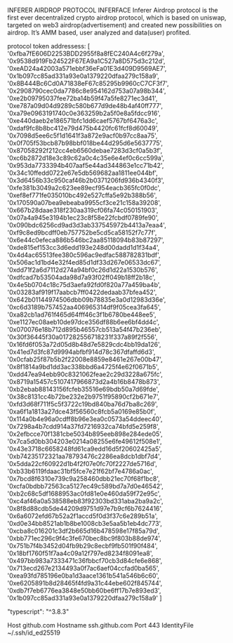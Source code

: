 INFERER AIRDROP PROTOCOL INFERFACE
Inferer Airdrop protocol is the first ever decentralized crypto airdrop protocol, which is based on uniswap, targeted on web3 airdrop(advertisement) and created new possibilities on airdrop. It’s AMM based, user analyzed and data(user) profited.






protocol token addressess:
[
  '0xfba7fE606D2253BDD2955f8a8fEC240A4c6f279a',
  '0x9538d919Fb24522F67EA9a1C527a8D575d3c212d',
  '0xeAD24a42003a571ebbf36eFa01E3d409D9569AE7',
  '0x1b097cc85ad331a93e0a1379220dfaa279c158a9',
  '0x8B444Bc6Cd0A71838eF67c85295b9960cC7CF3f7',
  '0x2908790cec0da7786c8e954162d753a07a98b344',
  '0xe2b09795037fee72ba14b59f47a5fe8271ec3d41',
  '0xe787a09d04d9289c580b677d9de48b4af40ff777',
  '0xa79e0963191740c0e363259b2a5f0e8a5fdcc916',
  '0xe440daeb2e186571bfc1dd6caef5767bf6476a3c',
  '0xdaf9fc8b8bc412e79d475b4420fc61fcf8d60049',
  '0x7098d5ee6c5f1d1641f3a872e9acf0b97cc8aa75',
  '0x0f705f53bcb87b98bbf018be44d295d6e5637775',
  '0x87058292f212cc4eb6560debae7283d3cf0a5b3f',
  '0xc6b2872d18e3c89c62a0c4c35e6e4ef0c6cc599a',
  '0x953da7733394b407aaf5e44ad344863e1cc71b42',
  '0x34c10ffedd0722e67e5db569682aa1811ee044bf',
  '0x3d6456b33c950caf46b2b0371206fd936b4340f3',
  '0xfe381b3049a2c623ee89ecf954eacb365fc0f0dc',
  '0xef8ef771fe035010bc492e527cffa5e92b388b56',
  '0x170590a07bea9ebeaba9955cf3ce21c158a39208',
  '0x667b28daae318f230aa319cf06fa74c050151903',
  '0x07a4a945e3194b1ec23c8f58e22fcbdf0789fe90',
  '0x090bdc6256cd9ad3d3ab337545972b4413a7eaa4',
  '0xf9c8ed9bcdff0eb757752be5cd5ca58152f7c77f',
  '0x6e44c0efeca886b546bc2aa85118094b83b87297',
  '0xde815ef153cc3d6edd193e248d00dadd1d1f34a4',
  '0x4d4ac65513fee380c596ac9edfac588782831bdf',
  '0x506ac1d1bd4e32f4ed85d1df33d267e06533dc67',
  '0xdd71f2a6d7112d274a94bf0c26d1d22a1530b576',
  '0xdfcad7b53504ada98d7a93f02ff049b18ff2b18c',
  '0x4e5b0704c18c75d3aefa92fd0f820a77a459ba4b',
  '0x03283af919f17aabcb7ff0422dedaab37bfea452',
  '0x642b01144974506dbb09b78835e3a0d12983d36e',
  '0xc6d3189b757452aa406965314df9f05cea3fa645',
  '0xa82cb1ad761f465d64fff46c3f1b6780be448ee5',
  '0xe1127ec08aeb10de97dce356df88b6ee6bf4dd4c',
  '0x070076e18b712d895b46557cb513a54f47b236eb',
  '0x30f36445f30a017282556718231f337a89f2f556',
  '0x16fd6f053a72d05d8b48d7e5829cdc4bb19da126',
  '0x41ed7d3fc87d9994abfbf914d78c367dfaffd6d3',
  '0x0cfab25f87b5b2f22008e8859e8461e267e00b47',
  '0x8f1814a9bd1dd3ac338bbd6a4725f4e62f0671b5',
  '0xdd47ea94ebb90c8321062feae2c29d3228a675fc',
  '0x8719a15457c5107417966873d2a4b16b8478b873',
  '0xb2ebab88143156fcfeb35516e69bdb50a7d69fde',
  '0x38c8131cc4b72be232e2b9751f95890cf2b671e7',
  '0xfd3d68f711f5c5f3722c19bd840ba76d7ba8c269',
  '0xa6f1a1813a27dce43f56560c8fcb5a0169e85b0f',
  '0x114a0b4e96a0cdff8b96e3ea0c0573a54ddeec40',
  '0x7298a4b7cdd914a37fd7216932ca74bfd5e259f8',
  '0x2efbcce70f1381cbe5034b895eeb898e284ede05',
  '0x7ca5d0bb304203e0214a08255e6fe49612f508e1',
  '0x43e3718c6658248fd61ca9edd16d5f20602425a5',
  '0xb74235172321aa78793476c2286ea8dcb1dbf7d4',
  '0x5dda22cf60922d1b4f2f07e0fc70f2227de5716d',
  '0xb33b6119fdaac31bf5fce7e21f62bf7e4786a0ac',
  '0x7bcd8f6310e739c9a258460dbb21ec70f68f1bc8',
  '0xcfa0bdbb72563ca5127ec49c589bd7a7d0e46542',
  '0xb2c68c5df1688953ac0fd81e0e460da59f72e95c',
  '0xc4af46a0a538588eb83f92303bd331aba2ba9a2c',
  '0x8f8d88cdb5de44209d9751d97e7b9cf6b7624416',
  '0x6a6072efd67b52a2f1accd5f0d3f37c6e289b51a',
  '0xd0e34bb8521ab1b8be1008cb3e5aa5b1eb4dc773',
  '0xcba8c016201c3df2b665d16b478598e17f85a79d',
  '0xbb771ec296c9f4c3fe670bec8bc9f803b88de974',
  '0x751b7f4b3452d04fb9b29c8ecbf9fb501f90f484',
  '0x18bf1760f51f7aa4c09a12f797ed8234f8091ea8',
  '0x497bb983a7333471c36fbbcf70cb3d84cfe6e868',
  '0x713ecd267e2134493a0f7ac6aef04ccfad0ba565',
  '0xea93fd785196e0ba1d3aace1361b541a546b6c60',
  '0xe6205891b8d28465f4fd9a31c44ebe602f845744',
  '0xdb7f7eb6776ea3848e50bb60be6ff17b7e893ed3',
  '0x1b097cc85ad331a93e0a1379220dfaa279c158a9'
]

"typescript": "^3.8.3"



Host github.com
Hostname ssh.github.com
Port 443
IdentityFile ~/.ssh/id_ed25519
